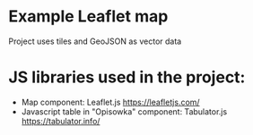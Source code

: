 # Example Leaflet map

Project uses tiles and GeoJSON as vector data

# JS libraries used in the project:
- Map component: Leaflet.js https://leafletjs.com/
- Javascript table in "Opisowka" component: Tabulator.js https://tabulator.info/
